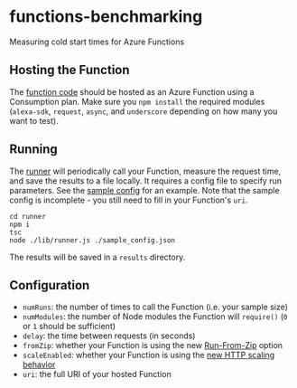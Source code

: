 # functions-benchmarking
Measuring cold start times for Azure Functions

## Hosting the Function
The [function code](/function/) should be hosted as an Azure Function using a Consumption plan. Make sure you `npm install` the required modules (`alexa-sdk`, `request`, `async`, and `underscore` depending on how many you want to test).

## Running

The [runner](/runner/) will periodically call your Function, measure the request time, and save the results to a file locally. It requires a config file to specify run parameters. See the [sample config](/runner/sample_config.json) for an example. Note that the sample config is incomplete - you still need to fill in your Function's `uri`.

```
cd runner
npm i
tsc
node ./lib/runner.js ./sample_config.json
```

The results will be saved in a `results` directory.

## Configuration
- `numRuns`: the number of times to call the Function (i.e. your sample size)
- `numModules`: the number of Node modules the Function will `require()` (`0` or `1` should be sufficient)
- `delay`: the time between requests (in seconds)
- `fromZip`: whether your Function is using the new [Run-From-Zip](https://github.com/Azure/app-service-announcements/issues/84) option
- `scaleEnabled`: whether your Function is using the [new HTTP scaling behavior](https://github.com/Azure/app-service-announcements/issues/90)
- `uri`: the full URI of your hosted Function